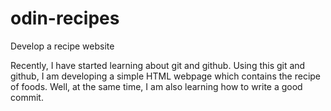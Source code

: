 # odin-recipes
Develop a recipe website

Recently, I have started learning about git and github. Using this git and github, I am developing a simple HTML webpage which contains the recipe of foods. Well, at the same time, I am also learning how to write a good commit. 